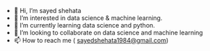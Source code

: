 - 👋 Hi, I’m sayed shehata
- 👀 I’m interested in data science & machine learning.
- 🌱 I’m currently learning data science and python.
- 💞️ I’m looking to collaborate on data science and machine learning
- 📫 How to reach me ( sayedshehata1984@gmail.com)

<!---
sayedshehata/sayedshehata is a ✨ special ✨ repository because its `README.md` (this file) appears on your GitHub profile.
You can click the Preview link to take a look at your changes.
--->
